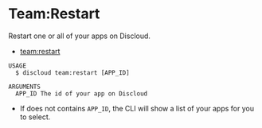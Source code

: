# Team:Restart

Restart one or all of your apps on Discloud.

* [team:restart](#teamrestart)

```sh-session
USAGE
  $ discloud team:restart [APP_ID]

ARGUMENTS
  APP_ID The id of your app on Discloud
```

* If does not contains `APP_ID`, the CLI will show a list of your apps for you to select.
